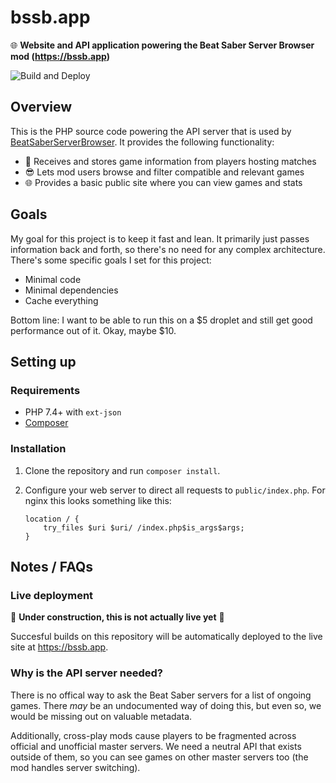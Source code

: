 # bssb.app
🌐 **Website and API application powering the Beat Saber Server Browser mod (https://bssb.app)**

![Build and Deploy](https://github.com/roydejong/bssb.app/workflows/Build%20and%20Deploy/badge.svg)

## Overview

This is the PHP source code powering the API server that is used by [BeatSaberServerBrowser](https://github.com/roydejong/BeatSaberServerBrowser). It provides the following functionality:

- 📝 Receives and stores game information from players hosting matches
- 😎 Lets mod users browse and filter compatible and relevant games
- 🌐 Provides a basic public site where you can view games and stats

## Goals

My goal for this project is to keep it fast and lean. It primarily just passes information back and forth, so there's no need for any complex architecture. There's some specific goals I set for this project:

- Minimal code
- Minimal dependencies
- Cache everything

Bottom line: I want to be able to run this on a $5 droplet and still get good performance out of it. Okay, maybe $10.

## Setting up

### Requirements
- PHP 7.4+ with `ext-json`
- [Composer](https://getcomposer.org/)

### Installation

1. Clone the repository and run `composer install`.
2. Configure your web server to direct all requests to `public/index.php`. For nginx this looks something like this:

    ```nginx
    location / {
        try_files $uri $uri/ /index.php$is_args$args;
    }
    ```

## Notes / FAQs

### Live deployment
🚧 **Under construction, this is not actually live yet** 🚧

Succesful builds on this repository will be automatically deployed to the live site at https://bssb.app.

### Why is the API server needed?
There is no offical way to ask the Beat Saber servers for a list of ongoing games. There *may* be an undocumented way of doing this, but even so, we would be missing out on valuable metadata.

Additionally, cross-play mods cause players to be fragmented across official and unofficial master servers. We need a neutral API that exists outside of them, so you can see games on other master servers too (the mod handles server switching).
